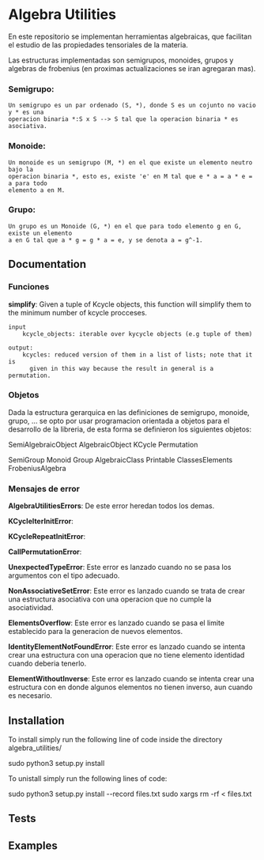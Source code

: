 # Algebra Utilities

En este repositorio se implementan herramientas algebraicas, que facilitan el estudio
de las propiedades tensoriales de la materia.

Las estructuras implementadas son semigrupos, monoides, grupos y algebras de frobenius
(en proximas actualizaciones se iran agregaran mas).

### Semigrupo:
    Un semigrupo es un par ordenado (S, *), donde S es un cojunto no vacio y * es una
    operacion binaria *:S x S --> S tal que la operacion binaria * es asociativa.

### Monoide:
    Un monoide es un semigrupo (M, *) en el que existe un elemento neutro bajo la
    operacion binaria *, esto es, existe 'e' en M tal que e * a = a * e = a para todo
    elemento a en M.

### Grupo:
    Un grupo es un Monoide (G, *) en el que para todo elemento g en G, existe un elemento
    a en G tal que a * g = g * a = e, y se denota a = g^-1.

## Documentation

### Funciones
    
   **simplify**: Given a tuple of Kcycle objects, this function will simplify them to the
    minimum number of kcycle procceses.
    
    input
        kcycle_objects: iterable over kycycle objects (e.g tuple of them)

    output:
        kcycles: reduced version of them in a list of lists; note that it is
          given in this way because the result in general is a permutation.

### Objetos
Dada la estructura gerarquica en las definiciones de semigrupo, monoide, grupo, ... se
opto por usar programacion orientada a objetos para el desarrollo de la libreria, de esta
forma se definieron los siguientes objetos:

SemiAlgebraicObject
AlgebraicObject
KCycle
Permutation

SemiGroup
Monoid
Group
AlgebraicClass
Printable
ClassesElements
FrobeniusAlgebra

### Mensajes de error
**AlgebraUtilitiesErrors**: De este error heredan todos los demas.

**KCycleIterInitError**:

**KCycleRepeatInitError**:

**CallPermutationError**:

**UnexpectedTypeError**: Este error es lanzado cuando no se pasa los argumentos con el tipo adecuado.

**NonAssociativeSetError**: Este error es lanzado cuando se trata de crear una estructura asociativa
con una operacion que no cumple la asociatividad.

**ElementsOverflow**: Este error es lanzado cuando se pasa el limite establecido para la generacion
de nuevos elementos.

**IdentityElementNotFoundError**: Este error es lanzado cuando se intenta crear una estructura con una
operacion que no tiene elemento identidad cuando deberia tenerlo.

**ElementWithoutInverse**: Este error es lanzado cuando se intenta crear una estructura con en donde
algunos elementos no tienen inverso, aun cuando es necesario.

## Installation

To install simply run the following line of code inside the directory algebra_utilities/

sudo python3 setup.py install

To unistall simply run the following lines of code:

sudo python3 setup.py install --record files.txt
sudo xargs rm -rf < files.txt

## Tests

## Examples

